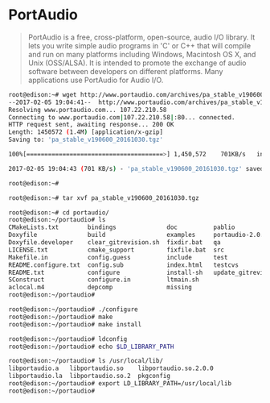 # PortAudio

> PortAudio is a free, cross-platform, open-source, audio I/O library.  It lets you write simple audio programs in 'C' or C++ that will compile and run on many platforms including Windows, Macintosh OS X, and Unix (OSS/ALSA). It is intended to promote the exchange of audio software between developers on different platforms. Many applications use PortAudio for Audio I/O. [](http://www.portaudio.com/)

```sh
root@edison:~# wget http://www.portaudio.com/archives/pa_stable_v190600_20161030.tgz
--2017-02-05 19:04:41--  http://www.portaudio.com/archives/pa_stable_v190600_20161030.tgz
Resolving www.portaudio.com... 107.22.210.58
Connecting to www.portaudio.com|107.22.210.58|:80... connected.
HTTP request sent, awaiting response... 200 OK
Length: 1450572 (1.4M) [application/x-gzip]
Saving to: 'pa_stable_v190600_20161030.tgz'

100%[======================================>] 1,450,572    701KB/s   in 2.0s   

2017-02-05 19:04:43 (701 KB/s) - 'pa_stable_v190600_20161030.tgz' saved [1450572/1450572]

root@edison:~# 
```

```sh
root@edison:~# tar xvf pa_stable_v190600_20161030.tgz
```

```sh
root@edison:~# cd portaudio/
root@edison:~/portaudio# ls
CMakeLists.txt        bindings              doc          pablio
Doxyfile              build                 examples     portaudio-2.0.pc.in
Doxyfile.developer    clear_gitrevision.sh  fixdir.bat   qa
LICENSE.txt           cmake_support         fixfile.bat  src
Makefile.in           config.guess          include      test
README.configure.txt  config.sub            index.html   testcvs
README.txt            configure             install-sh   update_gitrevision.sh
SConstruct            configure.in          ltmain.sh
aclocal.m4            depcomp               missing
root@edison:~/portaudio# 
```

```sh
root@edison:~/portaudio# ./configure
root@edison:~/portaudio# make
root@edison:~/portaudio# make install
```

```sh
root@edison:~/portaudio# ldconfig
root@edison:~/portaudio# echo $LD_LIBRARY_PATH 

root@edison:~/portaudio# ls /usr/local/lib/                                                                                                        
libportaudio.a   libportaudio.so    libportaudio.so.2.0.0
libportaudio.la  libportaudio.so.2  pkgconfig
root@edison:~/portaudio# export LD_LIBRARY_PATH=/usr/local/lib
root@edison:~/portaudio# 
```